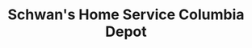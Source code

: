 ---
title: "Schwan's Home Service Columbia Depot"
url: /columbia/schwans-home-service-columbia-depot/
shop: Lebensmittel
---